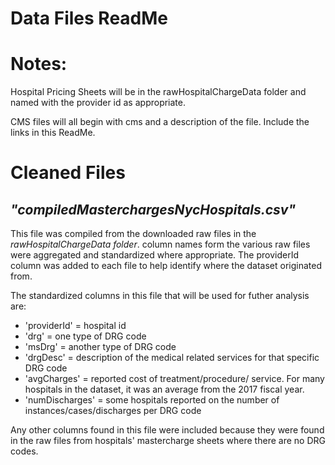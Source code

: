 # Data Files ReadMe

# Notes:
Hospital Pricing Sheets will be in the rawHospitalChargeData folder and named with the provider id as appropriate. 

CMS files will all begin with cms and a description of the file. Include the links in this ReadMe. 

# Cleaned Files
## _"compiledMasterchargesNycHospitals.csv"_
This file was compiled from the downloaded raw files in the _rawHospitalChargeData folder_. column names form the various raw files were aggregated and standardized where appropriate. The providerId column was added to each file to help identify where the dataset originated from. 

The standardized columns in this file that will be used for futher analysis are:

- 'providerId' = hospital id
- 'drg' = one type of DRG code
- 'msDrg' = another type of DRG code
- 'drgDesc' = description of the medical related services for that specific DRG code
- 'avgCharges' = reported cost of treatment/procedure/ service. For many hospitals in the dataset, it was an average from the 2017 fiscal year. 
- 'numDischarges' = some hospitals reported on the number of instances/cases/discharges per DRG code

Any other columns found in this file were included because they were found in the raw files from hospitals' mastercharge sheets where there are no DRG codes.